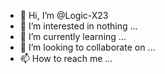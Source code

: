 - 👋 Hi, I’m @Logic-X23
- 👀 I’m interested in nothing ...
- 🌱 I’m currently learning ...
- 💞️ I’m looking to collaborate on ...
- 📫 How to reach me ...

<!---
Logic-X23/Logic-X23 is a ✨ special ✨ repository because its `README.md` (this file) appears on your GitHub profile.
You can click the Preview link to take a look at your changes.
--->
